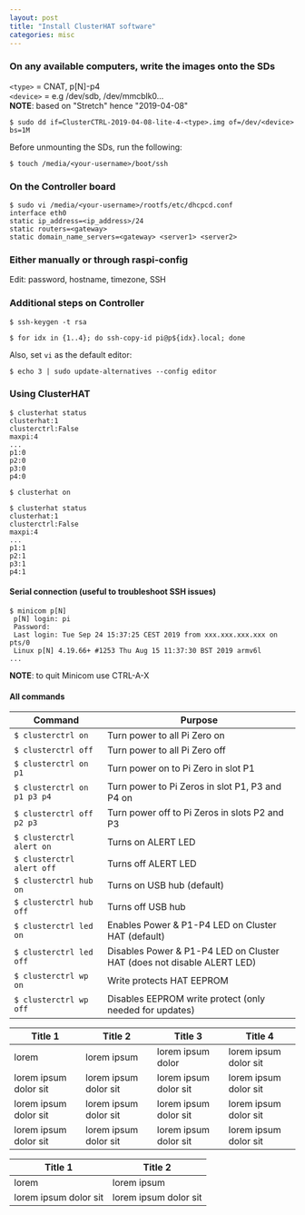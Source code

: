 ```yaml
---
layout: post
title: "Install ClusterHAT software"
categories: misc
---
```


### On any available computers, write the images onto the SDs
`<type>` = CNAT, p[N]-p4<br/>
`<device>` = e.g /dev/sdb, /dev/mmcblk0...<br/>
**NOTE**: based on "Stretch" hence "2019-04-08"
```
$ sudo dd if=ClusterCTRL-2019-04-08-lite-4-<type>.img of=/dev/<device> bs=1M
```

Before unmounting the SDs, run the following:
```
$ touch /media/<your-username>/boot/ssh
```

### On the Controller board
```
$ sudo vi /media/<your-username>/rootfs/etc/dhcpcd.conf
interface eth0
static ip_address=<ip_address>/24
static routers=<gateway>
static domain_name_servers=<gateway> <server1> <server2>
```

### Either manually or through raspi-config
Edit: password, hostname, timezone, SSH

### Additional steps on Controller
```
$ ssh-keygen -t rsa

$ for idx in {1..4}; do ssh-copy-id pi@p${idx}.local; done
```

Also, set `vi` as the default editor:
```
$ echo 3 | sudo update-alternatives --config editor
```

### Using ClusterHAT
```
$ clusterhat status
clusterhat:1
clusterctrl:False
maxpi:4
...
p1:0
p2:0
p3:0
p4:0

$ clusterhat on

$ clusterhat status
clusterhat:1
clusterctrl:False
maxpi:4
...
p1:1
p2:1
p3:1
p4:1
```

#### Serial connection (useful to troubleshoot SSH issues)
```
$ minicom p[N]
 p[N] login: pi
 Password:
 Last login: Tue Sep 24 15:37:25 CEST 2019 from xxx.xxx.xxx.xxx on pts/0
 Linux p[N] 4.19.66+ #1253 Thu Aug 15 11:37:30 BST 2019 armv6l
...
```
**NOTE**: to quit Minicom use CTRL-A-X

#### All commands
Command                     | Purpose
--------------------------- | ---------------------------
`$ clusterctrl on`          | Turn power to all Pi Zero on
`$ clusterctrl off` | Turn power to all Pi Zero off
`$ clusterctrl on p1` | Turn power on to Pi Zero in slot P1
`$ clusterctrl on p1 p3 p4` | Turn power to Pi Zeros in slot P1, P3 and P4 on
`$ clusterctrl off p2 p3` | Turn power off to Pi Zeros in slots P2 and P3
`$ clusterctrl alert on` | Turns on ALERT LED
`$ clusterctrl alert off` | Turns off ALERT LED
`$ clusterctrl hub on` | Turns on USB hub (default)
`$ clusterctrl hub off` | Turns off USB hub
`$ clusterctrl led on` | Enables Power & P1-P4 LED on Cluster HAT (default) 
`$ clusterctrl led off` | Disables Power & P1-P4 LED on Cluster HAT (does not disable ALERT LED)
`$ clusterctrl wp on` | Write protects HAT EEPROM
`$ clusterctrl wp off` | Disables EEPROM write protect (only needed for updates)

Title 1               | Title 2               | Title 3               | Title 4
--------------------- | --------------------- | --------------------- | ---------------------
lorem                 | lorem ipsum           | lorem ipsum dolor     | lorem ipsum dolor sit
lorem ipsum dolor sit | lorem ipsum dolor sit | lorem ipsum dolor sit | lorem ipsum dolor sit
lorem ipsum dolor sit | lorem ipsum dolor sit | lorem ipsum dolor sit | lorem ipsum dolor sit
lorem ipsum dolor sit | lorem ipsum dolor sit | lorem ipsum dolor sit | lorem ipsum dolor sit

Title 1               | Title 2
--------------------- | ---------------------
lorem                 | lorem ipsum
lorem ipsum dolor sit | lorem ipsum dolor sit

